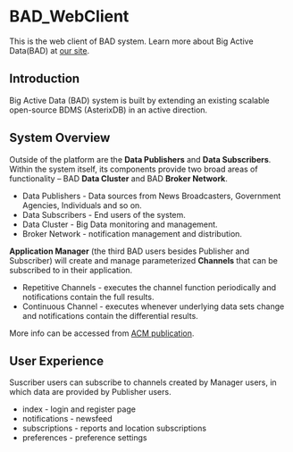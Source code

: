 # BAD_WebClient

This is the web client of BAD system. Learn more about Big Active Data(BAD) at [our site](http://asterix.ics.uci.edu/bigactivedata/).

## Introduction
Big Active Data (BAD) system is built by extending an existing scalable open-source BDMS (AsterixDB) in an active direction. 

## System Overview

Outside of the platform are the **Data Publishers** and **Data Subscribers**. Within the system itself, its components provide two broad areas of functionality – BAD **Data Cluster** and BAD **Broker Network**.

* Data Publishers - Data sources from News Broadcasters, Government Agencies, Individuals and so on.
* Data Subscribers - End users of the system.
* Data Cluster - Big Data monitoring and management.
* Broker Network - notification management and distribution.

**Application Manager** (the third BAD users besides Publisher and Subscriber) will create and manage parameterized **Channels** that can be subscribed to in their application.

* Repetitive Channels - executes the channel function periodically and notifications contain the full results.
* Continuous Channel - executes whenever underlying data sets change and notifications contain the differential results.

More info can be accessed from [ACM publication](dl.acm.org/ft_gateway.cfm?id=2933313&type=pdf).

## User Experience

Suscriber users can subscribe to channels created by Manager users, in which data are provided by Publisher users. 

* index - login and register page
* notifications - newsfeed
* subscriptions - reports and location subscriptions
* preferences - preference settings
